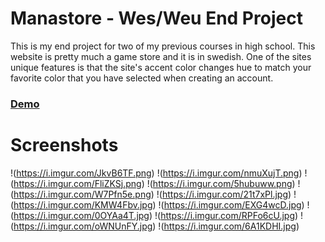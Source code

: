 # Manastore - Wes/Weu End Project
This is my end project for two of my previous courses in high school. This website is pretty much a game store and it is in swedish. One of the sites unique features is that the site's accent color changes hue to match your favorite color that you have selected when creating an account.
### [Demo](http://almu.kronhus.tk/)

# Screenshots
!(https://i.imgur.com/JkvB6TF.png)
!(https://i.imgur.com/nmuXujT.png)
!(https://i.imgur.com/FliZKSj.png)
!(https://i.imgur.com/5hubuww.png)
!(https://i.imgur.com/W7Pfn5e.png)
!(https://i.imgur.com/21t7xPl.jpg)
!(https://i.imgur.com/KMW4Fbv.jpg)
!(https://i.imgur.com/EXG4wcD.jpg)
!(https://i.imgur.com/0OYAa4T.jpg)
!(https://i.imgur.com/RPFo6cU.jpg)
!(https://i.imgur.com/oWNUnFY.jpg)
!(https://i.imgur.com/6A1KDHI.jpg)
